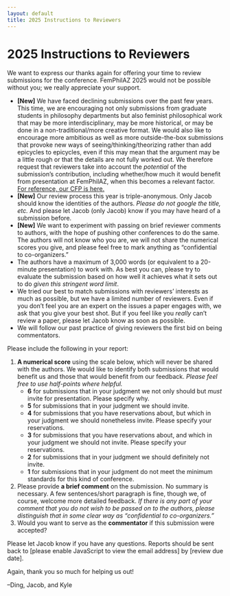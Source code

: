 ```yaml
---
layout: default
title: 2025 Instructions to Reviewers
---
```


# 2025 Instructions to Reviewers

We want to express our thanks again for offering your time to review submissions for the conference. FemPhilAZ 2025 would not be possible without you; we really appreciate your support.

- **[New]** We have faced declining submissions over the past few years. This time, we are encouraging not only submissions from graduate students in philosophy departments but also feminist philosophical work that may be more interdisciplinary, may be more historical, or may be done in a non-traditional/more creative format. We would also like to encourage more ambitious as well as more outside-the-box submissions that provoke new ways of seeing/thinking/theorizing rather than add epicycles to epicycles, even if this may mean that the argument may be a little rough or that the details are not fully worked out. We therefore request that reviewers take into account the *potential* of the submission’s contribution, including whether/how much it would benefit from presentation at FemPhilAZ, when this becomes a relevant factor. [For reference, our CFP is here.](https://www.femphilaz.com/2025-call-for-papers/)
- **[New]** Our review process this year is triple-anonymous. Only Jacob should know the identities of the authors. *Please do not google the title, etc.* And please let Jacob (only Jacob) know if you may have heard of a submission before. 
- **[New]** We want to experiment with passing on brief reviewer comments to authors, with the hope of pushing other conferences to do the same. The authors will not know who you are, we will not share the numerical scores you give, and please feel free to mark anything as “confidential to co-organizers.”
- The authors have a maximum of 3,000 words (or equivalent to a 20-minute presentation) to work with. As best you can, please try to evaluate the submission based on how well it achieves what it sets out to do *given this stringent word limit*.
- We tried our best to match submissions with reviewers’ interests as much as possible, but we have a limited number of reviewers. Even if you don’t feel you are an expert on the issues a paper engages with, we ask that you give your best shot. But if you feel like you *really* can’t review a paper, please let Jacob know as soon as possible.
- We will follow our past practice of giving reviewers the first bid on being commentators.

Please include the following in your report:

1. **A numerical score** using the scale below, which will never be shared with the authors. We would like to identify both submissions that would benefit us and those that would benefit from our feedback. *Please feel free to use half-points where helpful.*
   - **6** for submissions that in your judgment we not only should but *must* invite for presentation. Please specify why.
   - **5** for submissions that in your judgment we should invite.
   - **4** for submissions that you have reservations about, but which in your judgment we should nonetheless invite. Please specify your reservations.
   - **3** for submissions that you have reservations about, and which in your judgment we should not invite. Please specify your reservations.
   - **2** for submissions that in your judgment we should definitely not invite.
   - **1** for submissions that in your judgment do not meet the minimum standards for this kind of conference.
2. Please provide **a brief comment** on the submission. No summary is necessary. A few sentences/short paragraph is fine, though we, of course, welcome more detailed feedback. *If there is any part of your comment that you do not wish to be passed on to the authors, please distinguish that in some clear way as “confidential to co-organizers.”*
3. Would you want to serve as the **commentator** if this submission were accepted?

<script language="JavaScript" type="text/javascript">
  var fem = "femphilaz";
  var arr = "@";
  var phil = "gmail";
  var dot = ".";
  var arizona = "com";
  var s = " ";
  document.write("<p>Please let Jacob know if you have any questions. Reports should be sent back to" + s + "<a href='" + "mail" + "to:" + fem + arr + phil + dot + arizona + "'>" + fem + arr + phil + dot + arizona + "</a> by [review due date].</p>");
</script>
<noscript><p>Please let Jacob know if you have any questions. Reports should be sent back to [please enable JavaScript to view the email address] by [review due date].</p></noscript>

Again, thank you so much for helping us out!

–Ding, Jacob, and Kyle
